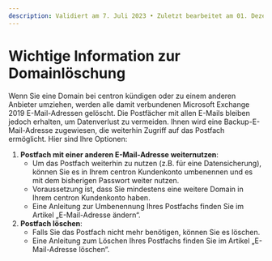 ```yaml
---
description: Validiert am 7. Juli 2023 • Zuletzt bearbeitet am 01. Dezember 2023
---
```


# Wichtige Information zur Domainlöschung

Wenn Sie eine Domain bei centron kündigen oder zu einem anderen Anbieter umziehen, werden alle damit verbundenen Microsoft Exchange 2019 E-Mail-Adressen gelöscht. Die Postfächer mit allen E-Mails bleiben jedoch erhalten, um Datenverlust zu vermeiden. Ihnen wird eine Backup-E-Mail-Adresse zugewiesen, die weiterhin Zugriff auf das Postfach ermöglicht. Hier sind Ihre Optionen:

1. **Postfach mit einer anderen E-Mail-Adresse weiternutzen**:
   * Um das Postfach weiterhin zu nutzen (z.B. für eine Datensicherung), können Sie es in Ihrem centron Kundenkonto umbenennen und es mit dem bisherigen Passwort weiter nutzen.
   * Voraussetzung ist, dass Sie mindestens eine weitere Domain in Ihrem centron Kundenkonto haben.
   * Eine Anleitung zur Umbenennung Ihres Postfachs finden Sie im Artikel „E-Mail-Adresse ändern“.
2. **Postfach löschen**:
   * Falls Sie das Postfach nicht mehr benötigen, können Sie es löschen.
   * Eine Anleitung zum Löschen Ihres Postfachs finden Sie im Artikel „E-Mail-Adresse löschen“.
